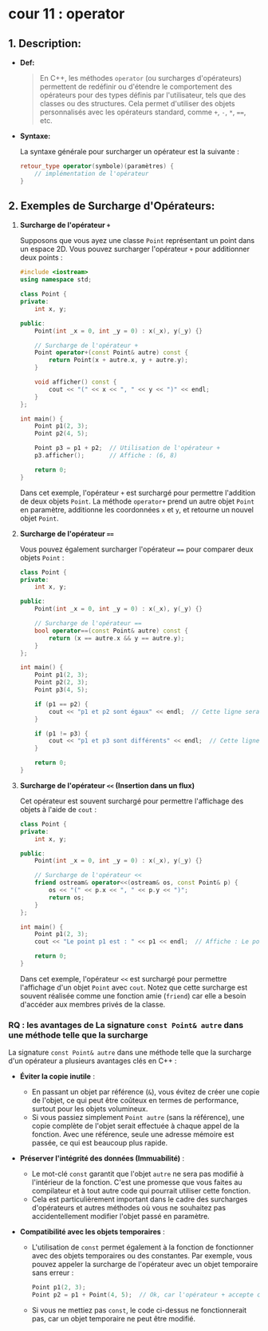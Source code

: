 # cour 11 : **operator**

## 1. **Description:**

-   **Def:**

    > En C++, les méthodes `operator` (ou surcharges d'opérateurs) permettent de redéfinir ou d'étendre le comportement des opérateurs pour des types définis par l'utilisateur, tels que des classes ou des structures. Cela permet d'utiliser des objets personnalisés avec les opérateurs standard, comme `+`, `-`, `*`, `==`, etc.

-   **Syntaxe:**

    La syntaxe générale pour surcharger un opérateur est la suivante :

    ```cpp
    retour_type operator(symbole)(paramètres) {
        // implémentation de l'opérateur
    }
    ```

## 2. **Exemples de Surcharge d'Opérateurs:**

1. **Surcharge de l'opérateur `+`**

    Supposons que vous ayez une classe `Point` représentant un point dans un espace 2D. Vous pouvez surcharger l'opérateur `+` pour additionner deux points :

    ```cpp
    #include <iostream>
    using namespace std;

    class Point {
    private:
        int x, y;

    public:
        Point(int _x = 0, int _y = 0) : x(_x), y(_y) {}

        // Surcharge de l'opérateur +
        Point operator+(const Point& autre) const {
            return Point(x + autre.x, y + autre.y);
        }

        void afficher() const {
            cout << "(" << x << ", " << y << ")" << endl;
        }
    };

    int main() {
        Point p1(2, 3);
        Point p2(4, 5);

        Point p3 = p1 + p2;  // Utilisation de l'opérateur +
        p3.afficher();       // Affiche : (6, 8)

        return 0;
    }
    ```

    Dans cet exemple, l'opérateur `+` est surchargé pour permettre l'addition de deux objets `Point`. La méthode `operator+` prend un autre objet `Point` en paramètre, additionne les coordonnées `x` et `y`, et retourne un nouvel objet `Point`.

2. **Surcharge de l'opérateur `==`**

    Vous pouvez également surcharger l'opérateur `==` pour comparer deux objets `Point` :

    ```cpp
    class Point {
    private:
        int x, y;

    public:
        Point(int _x = 0, int _y = 0) : x(_x), y(_y) {}

        // Surcharge de l'opérateur ==
        bool operator==(const Point& autre) const {
            return (x == autre.x && y == autre.y);
        }
    };

    int main() {
        Point p1(2, 3);
        Point p2(2, 3);
        Point p3(4, 5);

        if (p1 == p2) {
            cout << "p1 et p2 sont égaux" << endl;  // Cette ligne sera affichée
        }

        if (p1 != p3) {
            cout << "p1 et p3 sont différents" << endl;  // Cette ligne sera affichée
        }

        return 0;
    }
    ```

3. **Surcharge de l'opérateur `<<` (Insertion dans un flux)**

    Cet opérateur est souvent surchargé pour permettre l'affichage des objets à l'aide de `cout` :

    ```cpp
    class Point {
    private:
        int x, y;

    public:
        Point(int _x = 0, int _y = 0) : x(_x), y(_y) {}

        // Surcharge de l'opérateur <<
        friend ostream& operator<<(ostream& os, const Point& p) {
            os << "(" << p.x << ", " << p.y << ")";
            return os;
        }
    };

    int main() {
        Point p1(2, 3);
        cout << "Le point p1 est : " << p1 << endl;  // Affiche : Le point p1 est : (2, 3)

        return 0;
    }
    ```

    Dans cet exemple, l'opérateur `<<` est surchargé pour permettre l'affichage d'un objet `Point` avec `cout`. Notez que cette surcharge est souvent réalisée comme une fonction amie (`friend`) car elle a besoin d'accéder aux membres privés de la classe.

### RQ : **les avantages de La signature `const Point& autre` dans une méthode telle que la surcharge**

La signature `const Point& autre` dans une méthode telle que la surcharge d'un opérateur a plusieurs avantages clés en C++ :

-   **Éviter la copie inutile** :

    -   En passant un objet par référence (`&`), vous évitez de créer une copie de l'objet, ce qui peut être coûteux en termes de performance, surtout pour les objets volumineux.
    -   Si vous passiez simplement `Point autre` (sans la référence), une copie complète de l'objet serait effectuée à chaque appel de la fonction. Avec une référence, seule une adresse mémoire est passée, ce qui est beaucoup plus rapide.

-   **Préserver l'intégrité des données (Immuabilité)** :

    -   Le mot-clé `const` garantit que l'objet `autre` ne sera pas modifié à l'intérieur de la fonction. C'est une promesse que vous faites au compilateur et à tout autre code qui pourrait utiliser cette fonction.
    -   Cela est particulièrement important dans le cadre des surcharges d'opérateurs et autres méthodes où vous ne souhaitez pas accidentellement modifier l'objet passé en paramètre.

-   **Compatibilité avec les objets temporaires** :

    -   L'utilisation de `const` permet également à la fonction de fonctionner avec des objets temporaires ou des constantes. Par exemple, vous pouvez appeler la surcharge de l'opérateur avec un objet temporaire sans erreur :
        ```cpp
        Point p1(2, 3);
        Point p2 = p1 + Point(4, 5);  // Ok, car l'opérateur + accepte const Point&
        ```
    -   Si vous ne mettiez pas `const`, le code ci-dessus ne fonctionnerait pas, car un objet temporaire ne peut être modifié.
